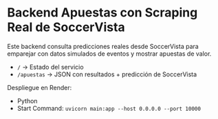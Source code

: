
# Backend Apuestas con Scraping Real de SoccerVista

Este backend consulta predicciones reales desde SoccerVista para emparejar con datos simulados de eventos y mostrar apuestas de valor.

- `/` → Estado del servicio
- `/apuestas` → JSON con resultados + predicción de SoccerVista

Despliegue en Render:
- Python
- Start Command: `uvicorn main:app --host 0.0.0.0 --port 10000`
